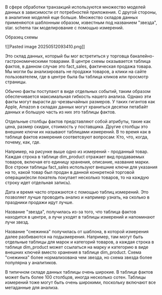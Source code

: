 
В сфере обработки транзакций используются множество моделей данных в зависимости от потребностей приложения. С другой стороны, в аналитике моделей еще больше. Множество складов данных применяются шаблонным образом, известным под названием "звезда", star. schema так моделирование с помощью измерений.

Образец схемы

![[Pasted image 20250512093410.png]]

Это склад данных, который бы мог встретиться у торговца бакалейно-гастрономическими товарами. В центре схемы оказывается таблица фактов, в данном случае это fact_sales, фактическая продажа товара. Мы могли бы анализировать не продажи товаров, а клики на сайте пользователем, где в центре была бы таблица кликов или просмотр страницы.

Обычно факты поступают в виде отдельных событий, таким образом обеспечивается максимальная гибкость нашего анализа. Однако эти факты могут вырасти до чрезвычайных размеров. У таких гигантов как Apple, Amazon в складах данных могут храниться десятки петабайт данных и большую часть из них это таблицы фактов.

Отдельные столбцы фактов представляют собой атрибуты, такие как цена, размер скидки, стоимость у поставщика. Другие столбцы это внешние ключи их называют таблицами измерений. В то время как в таблице фактов измерения соответсвуют вопросам: Кто, что, когда, почему, как, где.

Например, на рисунке выше одно из измерений - проданный товар. Каждая строка в таблице dim_product отражает вид продаваемых товаров, включая его единицу хранения, описание, название марки. Все строки таблицы fact_sales используют внешние ключи для указания на то, какой товар был продан в данной конкретной торговой операции(если покатель покупает несколько товаров, то на каждую строку идет отдельная запись).

Дата и время часто отражаются с помощью таблиц измерений. Это позволяет лучше проводить анализ и например узнать, на сколько в праздники продажи идут лучше.

Название "звезда", получилась из-за того, что таблица фактов находится в центре, а лучи уходят в таблицы измерений и напоминают лучи звезд.

Название "снежинка" получилась от шаблона, в которой измерения далее разбиваются на подызмерения. Например, там могут быть отдельные таблицы для марок и категорий товаров, а каждая строка в таблице dim_product может ссылаться на марку и категорию в виде внешних ключей вместо хранения в таблице dim_product. Схема "снежинка" более нормализована чем звезда, но схема звезда более популярна у аналитиков. 

В типичном складе данных таблицы очень широкие. В таблице фактов может быть более 100 столбцов, иногда несколько сотен. Таблицы измерений тоже могут быть очень широкими, поскольку включают все метаданные для анализа.